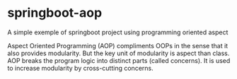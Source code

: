 # springboot-aop
A simple exemple of springboot project using programming oriented aspect

Aspect Oriented Programming (AOP) compliments OOPs in the sense that it also provides modularity. But the key unit of modularity is aspect than class. AOP breaks the program logic into distinct parts (called concerns). It is used to increase modularity by cross-cutting concerns.
